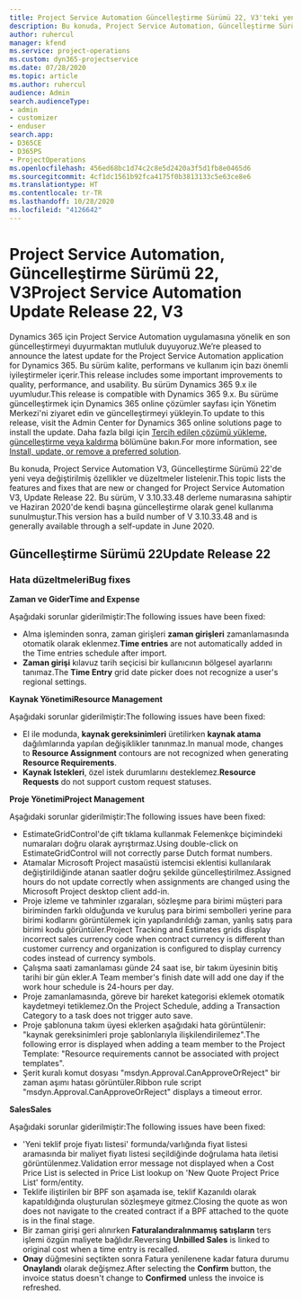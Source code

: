 ```yaml
---
title: Project Service Automation Güncelleştirme Sürümü 22, V3'teki yenilikler veya değişiklikler
description: Bu konuda, Project Service Automation, Güncelleştirme Sürümü 22, V3'teki özellikler ve düzeltmeler listelenir.
author: ruhercul
manager: kfend
ms.service: project-operations
ms.custom: dyn365-projectservice
ms.date: 07/28/2020
ms.topic: article
ms.author: ruhercul
audience: Admin
search.audienceType:
- admin
- customizer
- enduser
search.app:
- D365CE
- D365PS
- ProjectOperations
ms.openlocfilehash: 456ed68bc1d74c2c8e5d2420a3f5d1fb8e0465d6
ms.sourcegitcommit: 4cf1dc1561b92fca4175f0b3813133c5e63ce8e6
ms.translationtype: HT
ms.contentlocale: tr-TR
ms.lasthandoff: 10/28/2020
ms.locfileid: "4126642"
---
```

# <a name="project-service-automation-update-release-22-v3"></a><span data-ttu-id="cac03-103">Project Service Automation, Güncelleştirme Sürümü 22, V3</span><span class="sxs-lookup"><span data-stu-id="cac03-103">Project Service Automation Update Release 22, V3</span></span>

<span data-ttu-id="cac03-104">Dynamics 365 için Project Service Automation uygulamasına yönelik en son güncelleştirmeyi duyurmaktan mutluluk duyuyoruz.</span><span class="sxs-lookup"><span data-stu-id="cac03-104">We’re pleased to announce the latest update for the Project Service Automation application for Dynamics 365.</span></span> <span data-ttu-id="cac03-105">Bu sürüm kalite, performans ve kullanım için bazı önemli iyileştirmeler içerir.</span><span class="sxs-lookup"><span data-stu-id="cac03-105">This release includes some important improvements to quality, performance, and usability.</span></span> <span data-ttu-id="cac03-106">Bu sürüm Dynamics 365 9.x ile uyumludur.</span><span class="sxs-lookup"><span data-stu-id="cac03-106">This release is compatible with Dynamics 365 9.x.</span></span> <span data-ttu-id="cac03-107">Bu sürüme güncelleştirmek için Dynamics 365 online çözümler sayfası için Yönetim Merkezi'ni ziyaret edin ve güncelleştirmeyi yükleyin.</span><span class="sxs-lookup"><span data-stu-id="cac03-107">To update to this release, visit the Admin Center for Dynamics 365 online solutions page to install the update.</span></span> <span data-ttu-id="cac03-108">Daha fazla bilgi için [Tercih edilen çözümü yükleme, güncelleştirme veya kaldırma](https://docs.microsoft.com/power-platform/admin/install-remove-preferred-solution) bölümüne bakın.</span><span class="sxs-lookup"><span data-stu-id="cac03-108">For more information, see [Install, update, or remove a preferred solution](https://docs.microsoft.com/power-platform/admin/install-remove-preferred-solution).</span></span>

<span data-ttu-id="cac03-109">Bu konuda, Project Service Automation V3, Güncelleştirme Sürümü 22'de yeni veya değiştirilmiş özellikler ve düzeltmeler listelenir.</span><span class="sxs-lookup"><span data-stu-id="cac03-109">This topic lists the features and fixes that are new or changed for Project Service Automation V3, Update Release 22.</span></span> <span data-ttu-id="cac03-110">Bu sürüm, V 3.10.33.48 derleme numarasına sahiptir ve Haziran 2020'de kendi başına güncelleştirme olarak genel kullanıma sunulmuştur.</span><span class="sxs-lookup"><span data-stu-id="cac03-110">This version has a build number of V 3.10.33.48 and is generally available through a self-update in June 2020.</span></span>

## <a name="update-release-22"></a><span data-ttu-id="cac03-111">Güncelleştirme Sürümü 22</span><span class="sxs-lookup"><span data-stu-id="cac03-111">Update Release 22</span></span>

### <a name="bug-fixes"></a><span data-ttu-id="cac03-112">Hata düzeltmeleri</span><span class="sxs-lookup"><span data-stu-id="cac03-112">Bug fixes</span></span>



<span data-ttu-id="cac03-113">**Zaman ve Gider**</span><span class="sxs-lookup"><span data-stu-id="cac03-113">**Time and Expense**</span></span>

<span data-ttu-id="cac03-114">Aşağıdaki sorunlar giderilmiştir:</span><span class="sxs-lookup"><span data-stu-id="cac03-114">The following issues have been fixed:</span></span>

- <span data-ttu-id="cac03-115">Alma işleminden sonra, zaman girişleri **zaman girişleri** zamanlamasında otomatik olarak eklenmez.</span><span class="sxs-lookup"><span data-stu-id="cac03-115">**Time entries** are not automatically added in the Time entries schedule after import.</span></span>
- <span data-ttu-id="cac03-116">**Zaman girişi** kılavuz tarih seçicisi bir kullanıcının bölgesel ayarlarını tanımaz.</span><span class="sxs-lookup"><span data-stu-id="cac03-116">The **Time Entry** grid date picker does not recognize a user's regional settings.</span></span>

<span data-ttu-id="cac03-117">**Kaynak Yönetimi**</span><span class="sxs-lookup"><span data-stu-id="cac03-117">**Resource Management**</span></span>

<span data-ttu-id="cac03-118">Aşağıdaki sorunlar giderilmiştir:</span><span class="sxs-lookup"><span data-stu-id="cac03-118">The following issues have been fixed:</span></span>

- <span data-ttu-id="cac03-119">El ile modunda, **kaynak gereksinimleri** üretilirken **kaynak atama** dağılımlarında yapılan değişiklikler tanınmaz.</span><span class="sxs-lookup"><span data-stu-id="cac03-119">In manual mode, changes to **Resource Assignment** contours are not recognized when generating **Resource Requirements**.</span></span>
- <span data-ttu-id="cac03-120">**Kaynak Istekleri**, özel istek durumlarını desteklemez.</span><span class="sxs-lookup"><span data-stu-id="cac03-120">**Resource Requests** do not support custom request statuses.</span></span>

<span data-ttu-id="cac03-121">**Proje Yönetimi**</span><span class="sxs-lookup"><span data-stu-id="cac03-121">**Project Management**</span></span>

<span data-ttu-id="cac03-122">Aşağıdaki sorunlar giderilmiştir:</span><span class="sxs-lookup"><span data-stu-id="cac03-122">The following issues have been fixed:</span></span>

- <span data-ttu-id="cac03-123">EstimateGridControl'de çift tıklama kullanmak Felemenkçe biçimindeki numaraları doğru olarak ayrıştırmaz.</span><span class="sxs-lookup"><span data-stu-id="cac03-123">Using double-click on EstimateGridControl will not correctly parse Dutch format numbers.</span></span>
- <span data-ttu-id="cac03-124">Atamalar Microsoft Project masaüstü istemcisi eklentisi kullanılarak değiştirildiğinde atanan saatler doğru şekilde güncelleştirilmez.</span><span class="sxs-lookup"><span data-stu-id="cac03-124">Assigned hours do not update correctly when assignments are changed using the Microsoft Project desktop client add-in.</span></span>
- <span data-ttu-id="cac03-125">Proje izleme ve tahminler ızgaraları, sözleşme para birimi müşteri para biriminden farklı olduğunda ve kuruluş para birimi sembolleri yerine para birimi kodlarını görüntülemek için yapılandırıldığı zaman, yanlış satış para birimi kodu görüntüler.</span><span class="sxs-lookup"><span data-stu-id="cac03-125">Project Tracking and Estimates grids display incorrect sales currency code when contract currency is different than customer currency and organization is configured to display currency codes instead of currency symbols.</span></span>
- <span data-ttu-id="cac03-126">Çalışma saati zamanlaması günde 24 saat ise, bir takım üyesinin bitiş tarihi bir gün ekler.</span><span class="sxs-lookup"><span data-stu-id="cac03-126">A Team member's finish date will add one day if the work hour schedule is 24-hours per day.</span></span>
- <span data-ttu-id="cac03-127">Proje zamanlamasında, göreve bir hareket kategorisi eklemek otomatik kaydetmeyi tetiklemez.</span><span class="sxs-lookup"><span data-stu-id="cac03-127">On the Project Schedule, adding a Transaction Category to a task does not trigger auto save.</span></span>
- <span data-ttu-id="cac03-128">Proje şablonuna takım üyesi eklerken aşağıdaki hata görüntülenir: "kaynak gereksinimleri proje şablonlarıyla ilişkilendirilemez".</span><span class="sxs-lookup"><span data-stu-id="cac03-128">The following error is displayed when adding a team member to the Project Template: "Resource requirements cannot be associated with project templates".</span></span> 
- <span data-ttu-id="cac03-129">Şerit kuralı komut dosyası "msdyn.Approval.CanApproveOrReject" bir zaman aşımı hatası görüntüler.</span><span class="sxs-lookup"><span data-stu-id="cac03-129">Ribbon rule script "msdyn.Approval.CanApproveOrReject" displays a timeout error.</span></span>

<span data-ttu-id="cac03-130">**Sales**</span><span class="sxs-lookup"><span data-stu-id="cac03-130">**Sales**</span></span>

<span data-ttu-id="cac03-131">Aşağıdaki sorunlar giderilmiştir:</span><span class="sxs-lookup"><span data-stu-id="cac03-131">The following issues have been fixed:</span></span>

- <span data-ttu-id="cac03-132">'Yeni teklif proje fiyatı listesi' formunda/varlığında fiyat listesi aramasında bir maliyet fiyatı listesi seçildiğinde doğrulama hata iletisi görüntülenmez.</span><span class="sxs-lookup"><span data-stu-id="cac03-132">Validation error message not displayed when a Cost Price List is selected in Price List lookup on 'New Quote Project Price List' form/entity.</span></span>
- <span data-ttu-id="cac03-133">Teklife iliştirilen bir BPF son aşamada ise, teklif Kazanıldı olarak kapatıldığında oluşturulan sözleşmeye gitmez.</span><span class="sxs-lookup"><span data-stu-id="cac03-133">Closing the quote as won does not navigate to the created contract if a BPF attached to the quote is in the final stage.</span></span>
- <span data-ttu-id="cac03-134">Bir zaman girişi geri alınırken **Faturalandıralınmamış satışların** ters işlemi özgün maliyete bağlıdır.</span><span class="sxs-lookup"><span data-stu-id="cac03-134">Reversing **Unbilled Sales** is linked to original cost when a time entry is recalled.</span></span>
- <span data-ttu-id="cac03-135">**Onay** düğmesini seçtikten sonra Fatura yenilenene kadar fatura durumu **Onaylandı** olarak değişmez.</span><span class="sxs-lookup"><span data-stu-id="cac03-135">After selecting the **Confirm** button, the invoice status doesn't change to **Confirmed** unless the invoice is refreshed.</span></span>
